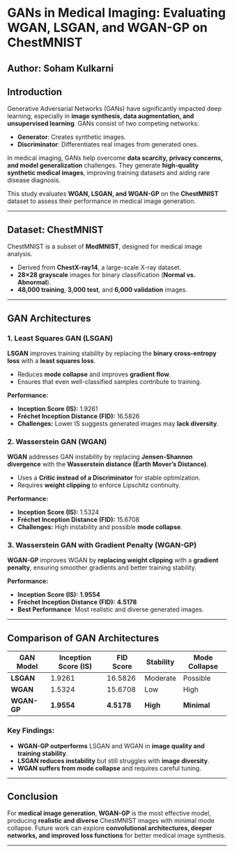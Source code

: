 # GANs in Medical Imaging: Evaluating WGAN, LSGAN, and WGAN-GP on ChestMNIST  

## Author: Soham Kulkarni

## Introduction  
Generative Adversarial Networks (GANs) have significantly impacted deep learning, especially in **image synthesis, data augmentation, and unsupervised learning**. GANs consist of two competing networks:  
- **Generator**: Creates synthetic images.  
- **Discriminator**: Differentiates real images from generated ones.  

In medical imaging, GANs help overcome **data scarcity, privacy concerns, and model generalization** challenges. They generate **high-quality synthetic medical images**, improving training datasets and aiding rare disease diagnosis.  

This study evaluates **WGAN, LSGAN, and WGAN-GP** on the **ChestMNIST** dataset to assess their performance in medical image generation.  

---

## Dataset: ChestMNIST  
ChestMNIST is a subset of **MedMNIST**, designed for medical image analysis.  
- Derived from **ChestX-ray14**, a large-scale X-ray dataset.  
- **28×28 grayscale** images for binary classification (**Normal vs. Abnormal**).  
- **48,000 training**, **3,000 test**, and **6,000 validation** images.  

---

## GAN Architectures  

### 1. Least Squares GAN (LSGAN)  
**LSGAN** improves training stability by replacing the **binary cross-entropy loss** with a **least squares loss**.  
- Reduces **mode collapse** and improves **gradient flow**.  
- Ensures that even well-classified samples contribute to training.  

**Performance:**  
- **Inception Score (IS):** 1.9261  
- **Fréchet Inception Distance (FID):** 16.5826  
- **Challenges:** Lower IS suggests generated images may **lack diversity**.  

### 2. Wasserstein GAN (WGAN)  
**WGAN** addresses GAN instability by replacing **Jensen-Shannon divergence** with the **Wasserstein distance (Earth Mover’s Distance)**.  
- Uses a **Critic instead of a Discriminator** for stable optimization.  
- Requires **weight clipping** to enforce Lipschitz continuity.  

**Performance:**  
- **Inception Score (IS):** 1.5324  
- **Fréchet Inception Distance (FID):** 15.6708  
- **Challenges:** High instability and possible **mode collapse**.  

### 3. Wasserstein GAN with Gradient Penalty (WGAN-GP)  
**WGAN-GP** improves WGAN by **replacing weight clipping** with a **gradient penalty**, ensuring smoother gradients and better training stability.  

**Performance:**  
- **Inception Score (IS):** **1.9554**  
- **Fréchet Inception Distance (FID):** **4.5178**  
- **Best Performance**: Most realistic and diverse generated images.  

---

## Comparison of GAN Architectures  

| GAN Model | Inception Score (IS) | FID Score | Stability | Mode Collapse |  
|-----------|-----------------|----------|------------|---------------|  
| **LSGAN**  | 1.9261          | 16.5826  | Moderate   | Possible     |  
| **WGAN**   | 1.5324          | 15.6708  | Low        | High         |  
| **WGAN-GP** | **1.9554**      | **4.5178**  | **High**   | **Minimal**  |  

### Key Findings:  
- **WGAN-GP outperforms** LSGAN and WGAN in **image quality and training stability**.  
- **LSGAN reduces instability** but still struggles with **image diversity**.  
- **WGAN suffers from mode collapse** and requires careful tuning.  

---

## Conclusion  
For **medical image generation**, **WGAN-GP** is the most effective model, producing **realistic and diverse** ChestMNIST images with minimal mode collapse. Future work can explore **convolutional architectures, deeper networks, and improved loss functions** for better medical image synthesis.  

---
